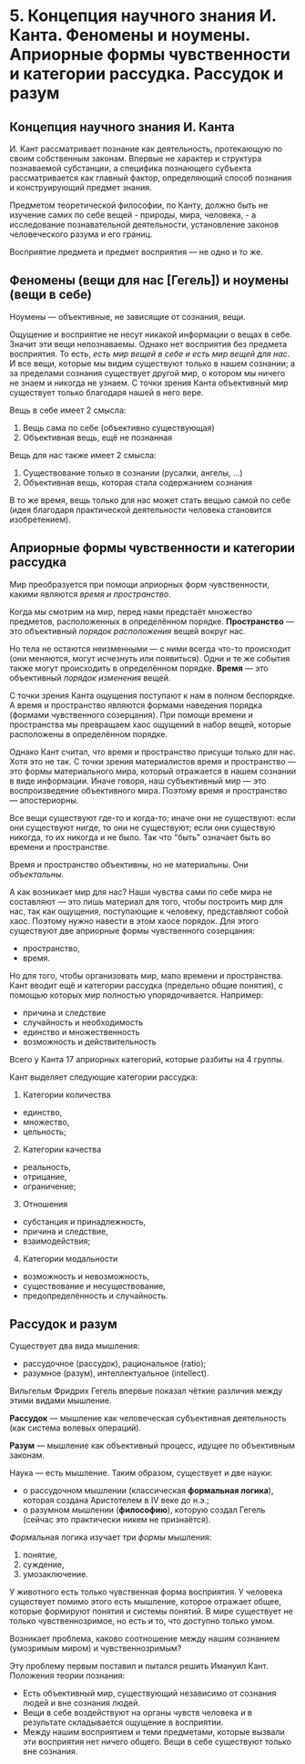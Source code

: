# 5. Концепция научного знания И. Канта. Феномены и ноумены. Априорные формы чувственности и категории рассудка. Рассудок и разум

## Концепция научного знания И. Канта

И. Кант рассматривает познание как деятельность, протекающую по своим собственным законам. Впервые не характер и структура познаваемой субстанции, а специфика познающего субъекта рассматривается как главный фактор, определяющий способ познания и конструирующий предмет знания.

Предметом теоретической философии, по Канту, должно быть не изучение самих по себе вещей - природы, мира, человека, - а исследование познавательной деятельности, установление законов человеческого разума и его границ.

Восприятие предмета и предмет восприятия — не одно и то же.

## Феномены (вещи для нас [Гегель]) и ноумены (вещи в себе)

Ноумены — объективные, не зависящие от сознания, вещи.

Ощущение и восприятие не несут никакой информации о вещах в себе.
Значит эти вещи непознаваемы.
Однако нет восприятия без предмета восприятия.
То есть, _есть мир вещей в себе и есть мир вещей для нас_.
И все вещи, которые мы видим существуют только в нашем сознании; а за пределами сознания существует другой мир, о котором мы ничего не знаем и никогда не узнаем.
С точки зрения Канта объективный мир существует только благодаря нашей в него вере.

Вещь в себе имеет 2 смысла:
1. Вещь сама по себе (объективно существующая)
2. Объективная вещь, ещё не познанная

Вещь для нас также имеет 2 смысла:
1. Существование только в сознании (русалки, ангелы, ...)
2. Объективная вещь, которая стала содержанием сознания

В то же время, вещь только для нас может стать вещью самой по себе (идея благодаря практической деятельности человека становится изобретением).


## Априорные формы чувственности и категории рассудка

Мир преобразуется при помощи априорных форм чувственности, какими являются _время и пространство_.

Когда мы смотрим на мир, перед нами предстаёт множество предметов, расположенных в определённом порядке.
__Пространство__ — это объективный _порядок расположения_ вещей вокруг нас.

Но тела не остаются неизменными — с ними всегда что-то происходит (они меняются, могут исчезнуть или появиться).
Одни и те же события также могут происходить в определённом порядке.
__Время__ — это объективный _порядок изменения_ вещей.

С точки зрения Канта ощущения поступают к нам в полном беспорядке.
А время и пространство являются формами наведения порядка (формами чувственного созерцания).
При помощи времени и пространства мы превращаем хаос ощущений в набор вещей, которые расположены в определённом порядке.

Однако Кант считал, что время и пространство присущи только для нас.
Хотя это не так.
С точки зрения материалистов время и пространство — это формы материального мира, который отражается в нашем сознании в виде информации.
Иначе говоря, наш субъективный мир — это воспроизведение объективного мира.
Поэтому время и пространство — апостериорны.

Все вещи существуют где-то и когда-то; иначе они не существуют: если они существуют нигде, то они не существуют; если они существую никогда, то их никогда и не было.
Так что "быть" означает быть во времени и пространстве.

Время и пространство объективны, но не материальны.
Они _объектальны_.

А как возникает мир для нас?
Наши чувства сами по себе мира не составляют — это лишь материал для того, чтобы построить мир для нас, так как ощущения, поступающие к человеку, представляют собой хаос.
Поэтому нужно навести в этом хаосе порядок.
Для этого существуют две априорные формы чувственного созерцания:
- пространство,
- время.

Но для того, чтобы организовать мир, мало времени и пространства.
Кант вводит ещё и категории рассудка (предельно общие понятия), с помощью которых мир полностью упорядочивается. Например:
- причина и следствие
- случайность и необходимость
- единство и множественность
- возможность и действительность

Всего у Канта 17 априорных категорий, которые разбиты на 4 группы.

Кант выделяет следующие категории рассудка:
1. Категории количества
  - единство,
  - множество,
  - цельность;
2. Категории качества
  - реальность,
  - отрицание,
  - ограничение;
3. Отношения
  - субстанция и принадлежность,
  - причина и следствие,
  - взаимодействия;
4. Категории модальности
  - возможность и невозможность,
  - существование и несуществование,
  - предопределённость и случайность.



## Рассудок и разум

Существует два вида мышления:
- рассудочное (рассудок), рациональное (ratio);
- разумное (разум), интеллектуальное (intellect).

Вильгельм Фридрих Гегель впервые показал чёткие различия между этими видами мышление.

__Рассудок__ — мышление как человеческая субъективная деятельность (как система волевых операций).

__Разум__ — мышление как объективный процесс, идущее по объективным законам.

Наука — есть мышление.
Таким образом, существует и две науки:
- о рассудочном мышлении (классическая **формальная логика**), которая создана Аристотелем в IV веке до н.э.;
- о разумном мышлении (__философию__), которую создал Гегель (сейчас это практически никем не признаётся).

*Форм*альная логика изучает три *формы* мышления:
1. понятие,
2. суждение,
3. умозаключение.

У животного есть только чувственная форма восприятия.
У человека существует помимо этого есть мышление, которое отражает общее, которые формируют понятия и системы понятий.
В мире существует не только чувственнозримое, но есть и то, что доступно только умом.

Возникает проблема, каково соотношение между нашим сознанием (умозримым миром) и чувственнозримым?

Эту проблему первым поставил и пытался решить Имануил Кант.
Положения теории познания:
- Есть объективный мир, существующий независимо от сознания людей и вне сознания людей.
- Вещи в себе воздействуют на органы чувств человека и в результате складывается ощущение в восприятии.
- Между нашим восприятием и теми предметами, которые вызвали эти восприятия нет ничего общего. Вещи в себе существуют только вне сознания.